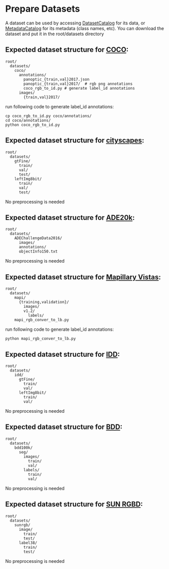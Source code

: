 # Prepare Datasets

A dataset can be used by accessing [DatasetCatalog](https://detectron2.readthedocs.io/modules/data.html#detectron2.data.DatasetCatalog)
for its data, or [MetadataCatalog](https://detectron2.readthedocs.io/modules/data.html#detectron2.data.MetadataCatalog) for its metadata (class names, etc). You can download the dataset and put it in the root/datasets directory

## Expected dataset structure for [COCO](https://cocodataset.org/#download):

```
root/
  datasets/
    coco/
      annotations/
        panoptic_{train,val}2017.json
        panoptic_{train,val}2017/  # rgb png annotations
        coco_rgb_to_id.py # generate label_id annotations
      images/
        {train,val}2017/

```

run following code to generate label_id annotations:
```
cp coco_rgb_to_id.py coco/annotations/
cd coco/annotations/
python coco_rgb_to_id.py
```

## Expected dataset structure for [cityscapes](https://www.cityscapes-dataset.com/downloads/):
```
root/
  datasets/
    gtFine/
      train/
      val/
      test/
    leftImg8bit/
      train/
      val/
      test/
```
No preprocessing is needed

## Expected dataset structure for [ADE20k](http://sceneparsing.csail.mit.edu/):
```
root/
  datasets/
    ADEChallengeData2016/
      images/
      annotations/
      objectInfo150.txt
```

No preprocessing is needed

## Expected dataset structure for [Mapillary Vistas](https://www.mapillary.com/dataset/vistas):
```
root/
  datasets/
    mapi/
      {training,validation}/
        images/
        v1.2/
          labels/
    mapi_rgb_conver_to_lb.py

```

run following code to generate label_id annotations:
```
python mapi_rgb_conver_to_lb.py
```

## Expected dataset structure for [IDD](https://idd.insaan.iiit.ac.in/dataset/details/):
```
root/
  datasets/
    idd/
      gtFine/
        train/
        val/
      leftImg8bit/
        train/
        val/

```
No preprocessing is needed

## Expected dataset structure for [BDD](https://github.com/bdd100k/bdd100k):
```
root/
  datasets/
    bdd100k/
      seg/
        images/
          train/
          val/
        labels/
          train/
          val/

```
No preprocessing is needed


## Expected dataset structure for [SUN RGBD](https://rgbd.cs.princeton.edu/):
```
root/
  datasets/
    sunrgb/
      image/
        train/
        test/
      label38/
        train/
        test/

```
No preprocessing is needed